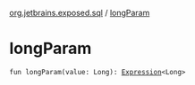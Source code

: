 [org.jetbrains.exposed.sql](index.md) / [longParam](.)

# longParam

`fun longParam(value: Long): `[`Expression`](-expression/index.md)`<Long>`